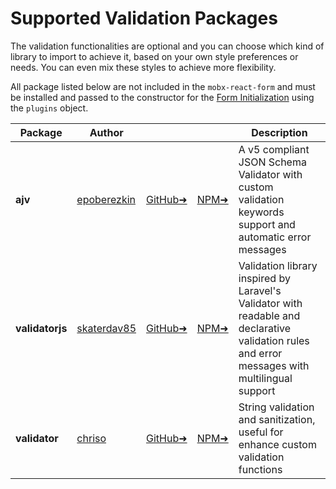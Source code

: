 # Supported Validation Packages

The validation functionalities are optional and you can choose which kind of library to import to achieve it, based on your own style preferences or needs. You can even mix these styles to achieve more flexibility.

All package listed below are not included in the `mobx-react-form` and must be installed and passed to the constructor for the [Form Initialization](../form/form-initialization.md)
 using the `plugins` object.


| Package | Author | | | Description |
|---|---|---|---|---|
| **ajv** | [epoberezkin](https://github.com/epoberezkin) | [GitHub&#10140;](https://github.com/epoberezkin/ajv) | [NPM&#10140;](https://www.npmjs.com/package/ajv) | A v5 compliant JSON Schema Validator with custom validation keywords support and automatic error messages |
| **validatorjs** | [skaterdav85](https://github.com/skaterdav85) | [GitHub&#10140;](https://github.com/skaterdav85/validatorjs) | [NPM&#10140;](https://www.npmjs.com/package/validatorjs) | Validation library inspired by Laravel's Validator with readable and declarative validation rules and error messages with multilingual support |
| **validator** | [chriso](https://github.com/chriso) | [GitHub&#10140;](https://github.com/chriso/validator.js) | [NPM&#10140;](https://www.npmjs.com/package/validator) | String validation and sanitization, useful for enhance custom validation functions |
